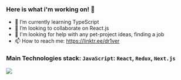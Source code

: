 ### Here is what i'm working on! 👋

- 🌱 I’m currently learning TypeScript
- 👯 I’m looking to collaborate on React.js
- 🤔 I'm looking for help with any pet-project ideas, finding a job
- 📫 How to reach me: https://linktr.ee/dr1ver
### Main Technologies stack: `JavaScript`: `React`, `Redux`, `Next.js`
[![](https://www.codewars.com/users/dr1verrr/badges/large)](https://www.codewars.com/users/dr1verrr)
